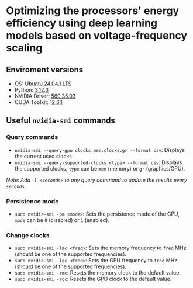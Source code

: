 # Optimizing the processors' energy efficiency using deep learning models based on voltage-frequency scaling

## Enviroment versions

- OS: [Ubuntu 24.04.1 LTS](https://releases.ubuntu.com/24.04/)
- Python: [3.12.3](https://www.python.org/downloads/release/python-3123/)
- NVIDIA Driver: [560.35.03](https://www.nvidia.com/en-us/drivers/details/230918/)
- CUDA Toolkit: [12.6.1](https://developer.nvidia.com/cuda-12-6-1-download-archive?target_os=Linux&target_arch=x86_64&Distribution=Ubuntu&target_version=24.04&target_type=deb_network)

## Useful `nvidia-smi` commands

### Query commands

- `nvidia-smi --query-gpu clocks.mem,clocks.gr --format csv`: Displays the current used clocks.
- `nvidia-smi --query-supported-clocks <type> --format csv`: Displays the supported clocks, `type` can be `mem` (memory) or `gr` (graphics/GPU).

_Note: Add `-l <seconds>` to any query command to update the results every `seconds`._

### Persistence mode

- `sudo nvidia-smi -pm <mode>`: Sets the persistence mode of the GPU, `mode` can be `0` (disabled) or `1` (enabled).

### Change clocks

- `sudo nvidia-smi -lmc <freq>`: Sets the memory frequency to `freq` MHz (should be one of the supported frequencies).
- `sudo nvidia-smi -lgc <freq>`: Sets the GPU frequency to `freq` MHz (should be one of the supported frequencies).
- `sudo nvidia-smi -rmc`: Resets the memory clock to the default value.
- `sudo nvidia-smi -rgc`: Resets the GPU clock to the default value.
